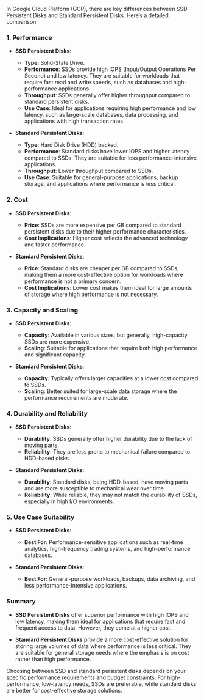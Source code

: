 In Google Cloud Platform (GCP), there are key differences between SSD Persistent Disks and Standard Persistent Disks. Here’s a detailed comparison:

### 1. **Performance**

- **SSD Persistent Disks**:
  - **Type**: Solid-State Drive.
  - **Performance**: SSDs provide high IOPS (Input/Output Operations Per Second) and low latency. They are suitable for workloads that require fast read and write speeds, such as databases and high-performance applications.
  - **Throughput**: SSDs generally offer higher throughput compared to standard persistent disks.
  - **Use Case**: Ideal for applications requiring high performance and low latency, such as large-scale databases, data processing, and applications with high transaction rates.

- **Standard Persistent Disks**:
  - **Type**: Hard Disk Drive (HDD) backed.
  - **Performance**: Standard disks have lower IOPS and higher latency compared to SSDs. They are suitable for less performance-intensive applications.
  - **Throughput**: Lower throughput compared to SSDs.
  - **Use Case**: Suitable for general-purpose applications, backup storage, and applications where performance is less critical.

### 2. **Cost**

- **SSD Persistent Disks**:
  - **Price**: SSDs are more expensive per GB compared to standard persistent disks due to their higher performance characteristics.
  - **Cost Implications**: Higher cost reflects the advanced technology and faster performance.

- **Standard Persistent Disks**:
  - **Price**: Standard disks are cheaper per GB compared to SSDs, making them a more cost-effective option for workloads where performance is not a primary concern.
  - **Cost Implications**: Lower cost makes them ideal for large amounts of storage where high performance is not necessary.

### 3. **Capacity and Scaling**

- **SSD Persistent Disks**:
  - **Capacity**: Available in various sizes, but generally, high-capacity SSDs are more expensive.
  - **Scaling**: Suitable for applications that require both high performance and significant capacity.

- **Standard Persistent Disks**:
  - **Capacity**: Typically offers larger capacities at a lower cost compared to SSDs.
  - **Scaling**: Better suited for large-scale data storage where the performance requirements are moderate.

### 4. **Durability and Reliability**

- **SSD Persistent Disks**:
  - **Durability**: SSDs generally offer higher durability due to the lack of moving parts.
  - **Reliability**: They are less prone to mechanical failure compared to HDD-based disks.

- **Standard Persistent Disks**:
  - **Durability**: Standard disks, being HDD-based, have moving parts and are more susceptible to mechanical wear over time.
  - **Reliability**: While reliable, they may not match the durability of SSDs, especially in high I/O environments.

### 5. **Use Case Suitability**

- **SSD Persistent Disks**:
  - **Best For**: Performance-sensitive applications such as real-time analytics, high-frequency trading systems, and high-performance databases.

- **Standard Persistent Disks**:
  - **Best For**: General-purpose workloads, backups, data archiving, and less performance-intensive applications.

### Summary

- **SSD Persistent Disks** offer superior performance with high IOPS and low latency, making them ideal for applications that require fast and frequent access to data. However, they come at a higher cost.

- **Standard Persistent Disks** provide a more cost-effective solution for storing large volumes of data where performance is less critical. They are suitable for general storage needs where the emphasis is on cost rather than high performance.

Choosing between SSD and standard persistent disks depends on your specific performance requirements and budget constraints. For high-performance, low-latency needs, SSDs are preferable, while standard disks are better for cost-effective storage solutions.
